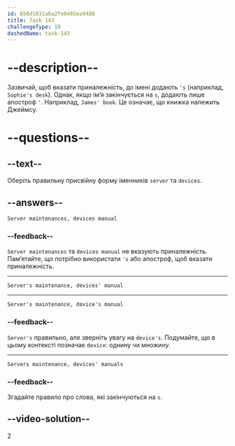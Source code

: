 ```yaml
---
id: 656d1831a6a2fe0465ea9488
title: Task 143
challengeType: 19
dashedName: task-143
---
```


# --description--

Зазвичай, щоб вказати приналежність, до імені додають `'s` (наприклад, `Sophie's desk`). Однак, якщо ім’я закінчується на `s`, додають лише апостроф `'`. Наприклад, `James' book`. Це означає, що книжка належить Джеймсу.

# --questions--

## --text--

Оберіть правильну присвійну форму іменників `server` та `devices`.

## --answers--

`Server maintenances, devices manual`

### --feedback--

`Server maintenances` та `devices manual` не вказують приналежність. Пам’ятайте, що потрібно використати `'s` або апостроф, щоб вказати приналежність.

---

`Server's maintenance, devices' manual`

---

`Server's maintenance, device's manual`

### --feedback--

`Server's` правильно, але зверніть увагу на `device's`. Подумайте, що в цьому контексті позначає `device`: однину чи множину.

---

`Servers maintenance, devices' manuals`

### --feedback--

Згадайте правило про слова, які закінчуються на `s`.

## --video-solution--

2

